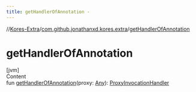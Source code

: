 ```yaml
---
title: getHandlerOfAnnotation -
---
```

//[Kores-Extra](../../index.md)/[com.github.jonathanxd.kores.extra](index.md)/[getHandlerOfAnnotation](get-handler-of-annotation.md)



# getHandlerOfAnnotation  
[jvm]  
Content  
fun [getHandlerOfAnnotation](get-handler-of-annotation.md)(proxy: [Any](https://kotlinlang.org/api/latest/jvm/stdlib/kotlin/-any/index.html)): [ProxyInvocationHandler](-proxy-invocation-handler/index.md)  



